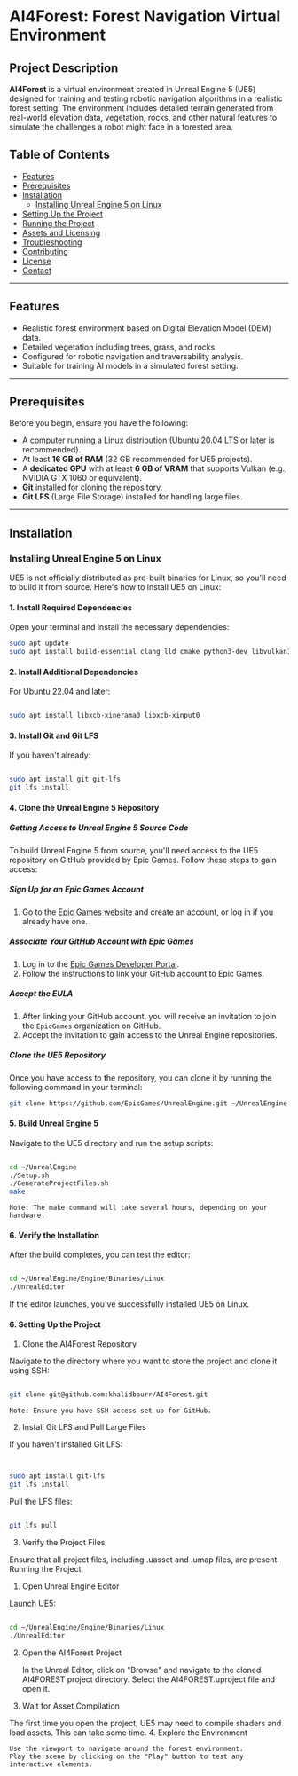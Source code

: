 # **AI4Forest: Forest Navigation Virtual Environment**

## **Project Description**

**AI4Forest** is a virtual environment created in Unreal Engine 5 (UE5) designed for training and testing robotic navigation algorithms in a realistic forest setting. The environment includes detailed terrain generated from real-world elevation data, vegetation, rocks, and other natural features to simulate the challenges a robot might face in a forested area.

## **Table of Contents**

- [Features](#features)
- [Prerequisites](#prerequisites)
- [Installation](#installation)
  - [Installing Unreal Engine 5 on Linux](#installing-unreal-engine-5-on-linux)
- [Setting Up the Project](#setting-up-the-project)
- [Running the Project](#running-the-project)
- [Assets and Licensing](#assets-and-licensing)
- [Troubleshooting](#troubleshooting)
- [Contributing](#contributing)
- [License](#license)
- [Contact](#contact)

---

## **Features**

- Realistic forest environment based on Digital Elevation Model (DEM) data.
- Detailed vegetation including trees, grass, and rocks.
- Configured for robotic navigation and traversability analysis.
- Suitable for training AI models in a simulated forest setting.

---

## **Prerequisites**

Before you begin, ensure you have the following:

- A computer running a Linux distribution (Ubuntu 20.04 LTS or later is recommended).
- At least **16 GB of RAM** (32 GB recommended for UE5 projects).
- A **dedicated GPU** with at least **6 GB of VRAM** that supports Vulkan (e.g., NVIDIA GTX 1060 or equivalent).
- **Git** installed for cloning the repository.
- **Git LFS** (Large File Storage) installed for handling large files.

---

## **Installation**

### **Installing Unreal Engine 5 on Linux**

UE5 is not officially distributed as pre-built binaries for Linux, so you'll need to build it from source. Here's how to install UE5 on Linux:

#### **1. Install Required Dependencies**

Open your terminal and install the necessary dependencies:

```bash
sudo apt update
sudo apt install build-essential clang lld cmake python3-dev libvulkan1 libvulkan-dev vulkan-utils
```


#### **2. Install Additional Dependencies**

For Ubuntu 22.04 and later:

```bash

sudo apt install libxcb-xinerama0 libxcb-xinput0
```

#### **3. Install Git and Git LFS**

If you haven't already:

```bash

sudo apt install git git-lfs
git lfs install

```

#### **4. Clone the Unreal Engine 5 Repository**

##### **Getting Access to Unreal Engine 5 Source Code**

To build Unreal Engine 5 from source, you'll need access to the UE5 repository on GitHub provided by Epic Games. Follow these steps to gain access:

##### **Sign Up for an Epic Games Account**

1. Go to the [Epic Games website](https://www.epicgames.com/id/register) and create an account, or log in if you already have one.

##### **Associate Your GitHub Account with Epic Games**

1. Log in to the [Epic Games Developer Portal](https://www.unrealengine.com/en-US/ue-on-github).
2. Follow the instructions to link your GitHub account to Epic Games.

##### **Accept the EULA**

1. After linking your GitHub account, you will receive an invitation to join the `EpicGames` organization on GitHub.
2. Accept the invitation to gain access to the Unreal Engine repositories.

##### **Clone the UE5 Repository**

Once you have access to the repository, you can clone it by running the following command in your terminal:

```bash
git clone https://github.com/EpicGames/UnrealEngine.git ~/UnrealEngine
```

#### **5. Build Unreal Engine 5**

Navigate to the UE5 directory and run the setup scripts:

```bash

cd ~/UnrealEngine
./Setup.sh
./GenerateProjectFiles.sh
make

```
    Note: The make command will take several hours, depending on your hardware.

#### **6. Verify the Installation**

After the build completes, you can test the editor:

```bash

cd ~/UnrealEngine/Engine/Binaries/Linux
./UnrealEditor

```

If the editor launches, you've successfully installed UE5 on Linux.

#### **6. Setting Up the Project**
1. Clone the AI4Forest Repository

Navigate to the directory where you want to store the project and clone it using SSH:

```bash

git clone git@github.com:khalidbourr/AI4Forest.git

```

    Note: Ensure you have SSH access set up for GitHub.

2. Install Git LFS and Pull Large Files

If you haven't installed Git LFS:

```bash


sudo apt install git-lfs
git lfs install

```

Pull the LFS files:

```bash

git lfs pull
```

3. Verify the Project Files

Ensure that all project files, including .uasset and .umap files, are present.
Running the Project
1. Open Unreal Engine Editor

Launch UE5:

```bash

cd ~/UnrealEngine/Engine/Binaries/Linux
./UnrealEditor

```

2. Open the AI4Forest Project

    In the Unreal Editor, click on "Browse" and navigate to the cloned AI4FOREST project directory.
    Select the AI4FOREST.uproject file and open it.

3. Wait for Asset Compilation

The first time you open the project, UE5 may need to compile shaders and load assets. This can take some time.
4. Explore the Environment

    Use the viewport to navigate around the forest environment.
    Play the scene by clicking on the "Play" button to test any interactive elements.
